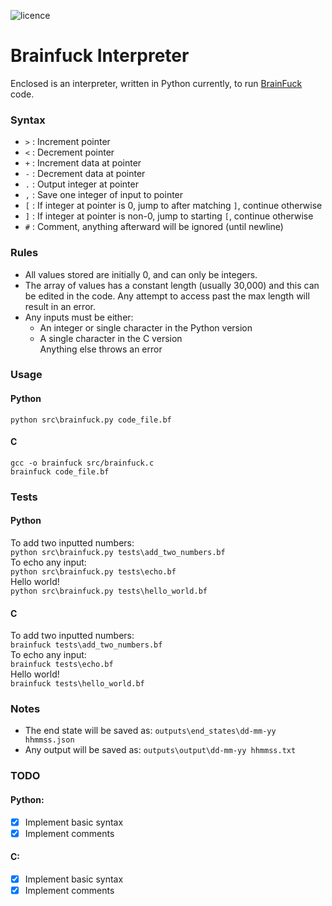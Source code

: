 ![licence](https://img.shields.io/github/license/reddersc022/brainfuck-interpreter)

# Brainfuck Interpreter  
Enclosed is an interpreter, written in Python currently, to run [BrainFuck](https://en.wikipedia.org/wiki/Brainfuck) code.

### Syntax
- `>` : Increment pointer
- `<` : Decrement pointer
- `+` : Increment data at pointer
- `-` : Decrement data at pointer
- `.` : Output integer at pointer
- `,` : Save one integer of input to pointer
- `[` : If integer at pointer is 0, jump to after matching `]`, continue otherwise
- `]` : If integer at pointer is non-0, jump to starting `[`, continue otherwise
- `#` : Comment, anything afterward will be ignored (until newline)

### Rules
- All values stored are initially 0, and can only be integers.  
- The array of values has a constant length (usually 30,000) and this can be edited in the code. Any attempt to access past the max length will result in an error.  
- Any inputs must be either:  
    - An integer or single character in the Python version
    - A single character in the C version  
    Anything else throws an error

### Usage
#### Python
``python src\brainfuck.py code_file.bf``
#### C
``gcc -o brainfuck src/brainfuck.c``  
``brainfuck code_file.bf``

### Tests
#### Python
To add two inputted numbers:  
``python src\brainfuck.py tests\add_two_numbers.bf``  
To echo any input:  
``python src\brainfuck.py tests\echo.bf``  
Hello world!  
``python src\brainfuck.py tests\hello_world.bf``  
#### C
To add two inputted numbers:  
``brainfuck tests\add_two_numbers.bf``  
To echo any input:  
``brainfuck tests\echo.bf``  
Hello world!  
``brainfuck tests\hello_world.bf``  

### Notes
- The end state will be saved as: ``outputs\end_states\dd-mm-yy hhmmss.json``
- Any output will be saved as: ``outputs\output\dd-mm-yy hhmmss.txt``

### TODO
#### Python:
- [x] Implement basic syntax  
- [x] Implement comments  
#### C:
- [x] Implement basic syntax  
- [x] Implement comments  